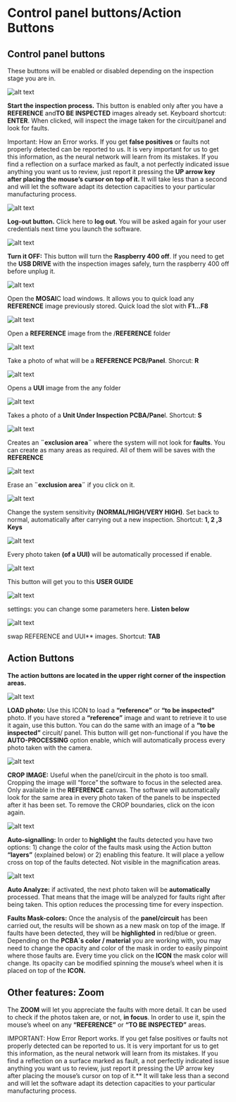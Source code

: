 # Control panel buttons/Action Buttons

## Control panel buttons

These buttons will be enabled or disabled depending on the inspection stage you are in.

![alt text](assets/autoprocess.png)

**Start the inspection process.** This button is enabled only after you have a **REFERENCE** and**TO BE INSPECTED** images already set. Keyboard shortcut: **ENTER**. When clicked, will inspect the image taken for the circuit/panel and look for faults.


<Important> Important: How an Error works. If you get **false positives** or faults not properly detected can be reported to us. It is very important for us to get this information, as the neural network will learn from its mistakes. If you find a reflection on a surface marked as fault, a not perfectly indicated issue anything you want us to review, just report it pressing the **UP arrow key after placing the mouse’s cursor on top of it.** It will take less than a second and will let the software adapt its detection capacities to your particular manufacturing process. </Important>


![alt text](assets/logout.PNG)


**Log-out button.** Click here to **log out**. You will be asked again for your user credentials next time you launch the software.

![alt text](assets/turnoff.PNG)

**Turn it OFF:** This button will turn the **Raspberry 400 off**. If you need to get the **USB DRIVE** with the inspection images safely, turn the raspberry 400 off before unplug it.

![alt text](assets/mosaic.PNG)

Open the **MOSAI**C load windows. It allows you to quick load any **REFERENCE** image previously stored. Quick load the slot with **F1...F8**

![alt text](assets/Open-reference.PNG)

Open a **REFERENCE** image from the /**REFERENCE** folder

![alt text](assets/reference-photo.PNG)

Take a photo of what will be a **REFERENCE PCB/Panel**. Shorcut: **R**

![alt text](assets/Open-UUI.PNG)

Opens a **UUI** image from the any folder

![alt text](<assets/UUI photo.PNG>)

Takes a photo of a **Unit Under Inspection PCBA/Pane**l. Shortcut: **S**

![alt text](assets/exclucion-area.PNG)

Creates an **¨exclusion area¨** where the system will not look for **faults**. You can create as many areas as required. All of them will be saves with the **REFERENCE**

![alt text](assets/erase.PNG)

Erase an **¨exclusion area¨** if you click on it.

![alt text](assets/sensitiviti.PNG)

Change the system sensitivity **(NORMAL/HIGH/VERY HIGH)**. Set back to normal, automatically after carrying out a new inspection. Shortcut: **1, 2 ,3 Keys**

![alt text](assets/UUI-processing.PNG)

Every photo taken **(of a UUI)** will be automatically processed if enable.

![alt text](assets/User-guide.PNG)

This button will get you to this **USER GUIDE**

![alt text](assets/settings.PNG)

settings: you can change some parameters here. **Listen below**

![alt text](assets/swap.PNG)

swap REFERENCE and UUI** images. Shortcut: **TAB**

## Action Buttons

**The action buttons are located in the upper right corner of the inspection areas.**

![alt text](assets/load_photo.PNG)

**LOAD photo:** Use this ICON to load a **“reference”** or **“to be inspected”** photo. If you have stored a **“reference”** image and want to retrieve it to use it again, use this button. You can do the same with an image of a **“to be inspected”** circuit/ panel. This button will get non-functional if you have the **AUTO-PROCESSING** option enable, which will automatically process every photo taken with the camera.

![alt text](assets/crop_image.PNG)

**CROP IMAGE:** Useful when the panel/circuit in the photo is too small. Cropping the image will “force” the software to focus in the selected area. Only available in the **REFERENCE** canvas. The software will automatically look for the same area in every photo taken of the panels to be inspected after it has been set. To remove the CROP boundaries, click on the icon again.

![alt text](assets/auto_signling.PNG)

**Auto-signalling:** In order to **highlight** the faults detected you have two options: 1) change the color of the faults mask using the Action button **“layers”** (explained below) or 2) enabling this feature. It will place a yellow cross on top of the faults detected. Not visible in the magnification areas.

![alt text](assets/autoanalize.PNG)

**Auto Analyze:** if activated, the next photo taken will be **automatically** processed. That means that the image will be analyzed for faults right after being taken. This option reduces the processing time for every inspection.


**Faults Mask-colors:** Once the analysis of the **panel/circuit** has been carried out, the results will be shown as a new mask on top of the image. If faults have been detected, they will be **highlighted** in red/blue or green. Depending on the **PCBA´s color / material** you are working with, you may need to change the opacity and color of the mask in order to easily pinpoint where those faults are. Every time you click on the **ICON** the mask color will change. Its opacity can be modified spinning the mouse’s wheel when it is placed on top of the **ICON.**

## Other features: Zoom

The **ZOOM** will let you appreciate the faults with more detail. It can be used to check if the photos taken are, or not, **in focus**. In order to use it, spin the mouse’s wheel on any **“REFERENCE”** or **“TO BE INSPECTED”** areas.

<Important> IMPORTANT: How Error Report works. If you get false positives or faults not properly detected can be reported to us. It is very important for us to get this information, as the neural network will learn from its mistakes. If you find a reflection on a surface marked as fault, a not perfectly indicated issue anything you want us to review, just report it pressing the UP arrow key after placing the mouse’s cursor on top of it.** It will take less than a second and will let the software adapt its detection capacities to your particular manufacturing process. </Important>
